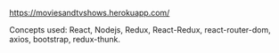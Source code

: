 https://moviesandtvshows.herokuapp.com/

Concepts used: 
React,
Nodejs,
Redux,
React-Redux,
react-router-dom,
axios,
bootstrap,
redux-thunk.
